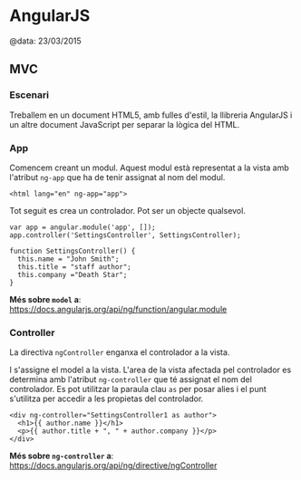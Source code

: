 
# AngularJS

@data: 23/03/2015

## MVC

### Escenari

Treballem en un document HTML5, amb fulles d'estil, la llibreria AngularJS i un
altre document JavaScript per separar la lògica del HTML.

### App

Comencem creant un modul. Aquest modul està representat a la vista amb l'atribut
`ng-app` que ha de tenir assignat al nom del modul.

```
<html lang="en" ng-app="app">
```

Tot seguit es crea un controlador. Pot ser un objecte qualsevol.

```
var app = angular.module('app', []);
app.controller('SettingsController', SettingsController);

function SettingsController() {
  this.name = "John Smith";
  this.title = "staff author";
  this.company ="Death Star";
}
```

**Més sobre `model` a**: https://docs.angularjs.org/api/ng/function/angular.module

### Controller

La directiva `ngController` enganxa el controlador a la vista.

I s'assigne el model a la vista. L'area de la vista afectada pel controlador es
determina amb l'atribut `ng-controller` que té assignat el nom del controlador.
Es pot utilitzar la paraula clau `as` per posar alies i el punt s'utilitza per
accedir a les propietas del controlador.

```
<div ng-controller="SettingsController1 as author">
  <h1>{{ author.name }}</h1>
  <p>{{ author.title + ", " + author.company }}</p>
</div>
```

**Més sobre `ng-controller` a**: https://docs.angularjs.org/api/ng/directive/ngController
